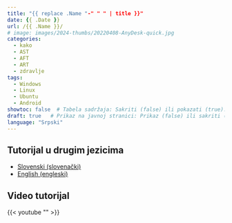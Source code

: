 ```yaml
---
title: "{{ replace .Name "-" " " | title }}"
date: {{ .Date }}
url: /{{ .Name }}/
# image: images/2024-thumbs/20220408-AnyDesk-quick.jpg
categories: 
  - kako
  - AST
  - AFT
  - ART
  - zdravlje
tags: 
  - Windows
  - Linux
  - Ubuntu
  - Android
showtoc: false  # Tabela sadržaja: Sakriti (false) ili pokazati (true).
draft: true   # Prikaz na javnoj stranici: Prikaz (false) ili sakriti (true).
language: "Srpski"
---
```




## Tutorijal u drugim jezicima

- [Slovenski (slovenački)](// "Kliknite/tapnite za obisk! Kliknite/tapnite da otvorite!")
- [English (engleski)](// "Click/tap to open! Kliknite/tapnite da otvorite!")

## Video tutorijal

{{< youtube "" >}}